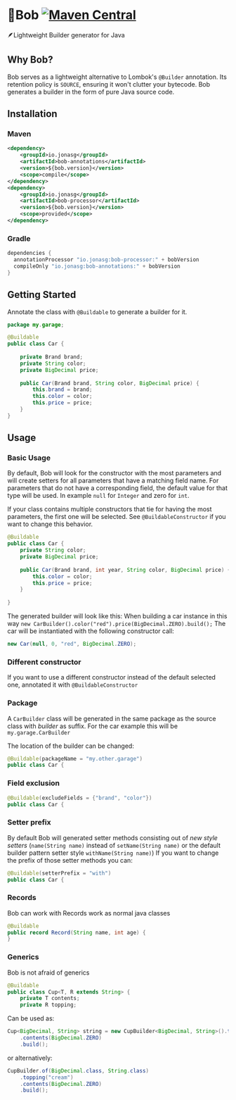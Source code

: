 # 👷‍Bob [![Maven Central](https://img.shields.io/maven-central/v/io.jonasg/bob-annotations.svg)](https://search.maven.org/artifact/io.jonasg/bob-annotations)

🪶Lightweight Builder generator for Java

## Why Bob?

Bob serves as a lightweight alternative to Lombok's `@Builder` annotation.
Its retention policy is `SOURCE`, ensuring it won't clutter your bytecode.
Bob generates a builder in the form of pure Java source code.

## Installation
### Maven
```xml
<dependency>
    <groupId>io.jonasg</groupId>
    <artifactId>bob-annotations</artifactId>
    <version>${bob.version}</version>
    <scope>compile</scope>
</dependency>
<dependency>
    <groupId>io.jonasg</groupId>
    <artifactId>bob-processor</artifactId>
    <version>${bob.version}</version>
    <scope>provided</scope>
</dependency>
```
### Gradle
```groovy
dependencies {
  annotationProcessor "io.jonasg:bob-processor:" + bobVersion
  compileOnly "io.jonasg:bob-annotations:" + bobVersion
}
```

## Getting Started

Annotate the class with `@Buildable` to generate a builder for it.
    
```java
package my.garage;

@Buildable
public class Car {
	
    private Brand brand;
    private String color;
    private BigDecimal price;
	
    public Car(Brand brand, String color, BigDecimal price) {
        this.brand = brand;
        this.color = color;
        this.price = price;
    }
}
```

## Usage

### Basic Usage

By default,
Bob will look for the constructor with the most parameters
and will create setters for all parameters that have a matching field name. 
For parameters
that do not have a corresponding field, the default value for that type will be used.
In example `null` for `Integer` and zero for `int`.

If your class contains multiple constructors that tie for having the most parameters,
the first one will be selected. 
See `@BuildableConstructor` if you want to change this behavior.

```java
@Buildable
public class Car {
    private String color;
    private BigDecimal price;
    
    public Car(Brand brand, int year, String color, BigDecimal price) {
        this.color = color;
        this.price = price;
    }
    
}
```

The generated builder will look like this:
When building a car instance in this way `new CarBuilder().color("red").price(BigDecimal.ZERO).build();`
The car will be instantiated with the following constructor call:

```java
new Car(null, 0, "red", BigDecimal.ZERO);
```

### Different constructor

If you want to use a different constructor instead of the default selected one, annotated it with `@BuildableConstructor`

### Package
    
A `CarBuilder` class will be generated in the same package as the source class with *builder* as suffix.
For the car example this will be `my.garage.CarBuilder`

The location of the builder can be changed:

```java
@Buildable(packageName = "my.other.garage")
public class Car {
```
            
### Field exclusion

```java
@Buildable(excludeFields = {"brand", "color"})
public class Car {
```

### Setter prefix
      
By default Bob will generated setter methods consisting out of *new style setters* (`name(String name)` instead of `setName(String name)` or the default builder pattern setter style `withName(String name)`)
If you want to change the prefix of those setter methods you can:

```java
@Buildable(setterPrefix = "with")
public class Car {
```

### Records

Bob can work with Records work as normal java classes

```java
@Buildable
public record Record(String name, int age) {
}
```

### Generics

Bob is not afraid of generics

```java
@Buildable
public class Cup<T, R extends String> {
    private T contents;
    private R topping;
```

Can be used as:
    
```java
Cup<BigDecimal, String> string = new CupBuilder<BigDecimal, String>().topping("cream")
    .contents(BigDecimal.ZERO)
    .build();
```

or alternatively:

```java
CupBuilder.of(BigDecimal.class, String.class)
    .topping("cream")
    .contents(BigDecimal.ZERO)
    .build();
```
